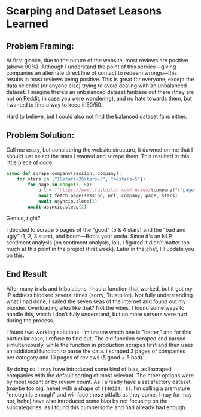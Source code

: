 # Scarping and Dataset Leasons Learned

## Problem Framing:
At first glance, due to the nature of the website, most reviews are positive (above 90%). Although I understand the point of this service—giving companies an alternate direct line of contact to redeem wrongs—this results in most reviews being positive. This is great for everyone, except the data scientist (or anyone else) trying to avoid dealing with an unbalanced dataset. I imagine there’s an unbalanced dataset fanbase out there (they are not on Reddit, in case you were wondering), and no hate towards them, but I wanted to find a way to keep it 50/50.

Hard to believe, but I could also not find the balanced dataset fans either.

## Problem Solution:
Call me crazy, but considering the website structure, it dawned on me that I should just select the stars I wanted and scrape them. This resulted in this little piece of code:

```python
async def scrape_company(session, company):
    for stars in ["1&stars=2&stars=3", "4&stars=5"]:
        for page in range(1, 6):
            url = f"https://www.trustpilot.com/review/{company}?{'page=' + str(page) + '&' if page > 1 else ''}stars={stars}"
            await fetch_page(session, url, company, page, stars)
            await asyncio.sleep(1)
        await asyncio.sleep(2)
```

Genius, right?

I decided to scrape 5 pages of the "good" (5 & 4 stars) and the "bad and ugly" (1, 2, 3 stars), and boom—Bob's your uncle. Since it's an NLP sentiment analysis (on sentiment analysis, lol), I figured it didn’t matter too much at this point in the project (first week). Later in the chat, I’ll update you on this.

## End Result

After many trials and tribulations, I had a function that worked, but it got my IP address blocked several times (sorry, Trustpilot). Not fully understanding what I had done, I sailed the seven seas of the internet and found out my blunder. Overloading sites like that? Not the vibes. I found some ways to handle this, which I don’t fully understand, but no more servers were hurt during the process.

I found two working solutions. I’m unsure which one is "better," and for this particular case, I refuse to find out. The old function scraped and parsed simultaneously, while the function in production scrapes first and then uses an additional function to parse the data. I scraped 3 pages of companies per category and 10 pages of reviews (5 good + 5 bad).

By doing so, I may have introduced some kind of bias, as I scraped companies with the default sorting of most relevant. The other options were by most recent or by review count. As I already have a satisfactory dataset (maybe too big, hehe) with a shape of `(140124, 8)`. I’m calling a premature "enough is enough" and will face these pitfalls as they come. I may (or may not, hehe) have also introduced some bias by not focusing on the subcategories, as I found this cumbersome and had already had enough.


